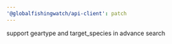 ```yaml
---
'@globalfishingwatch/api-client': patch
---
```


support geartype and target_species in advance search
